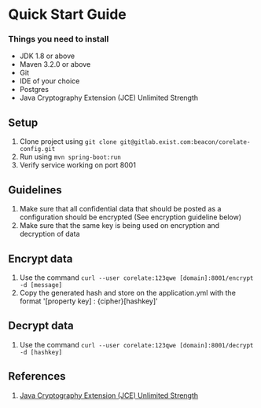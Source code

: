 Quick Start Guide
==========================

### Things you need to install

* JDK 1.8 or above
* Maven 3.2.0 or above
* Git
* IDE of your choice
* Postgres
* Java Cryptography Extension (JCE) Unlimited Strength

## Setup

1. Clone project using `git clone git@gitlab.exist.com:beacon/corelate-config.git`  
2. Run using `mvn spring-boot:run`
3. Verify service working on port 8001

## Guidelines

1. Make sure that all confidential data that should be posted as a configuration should be encrypted (See encryption guideline below)
2. Make sure that the same key is being used on encryption and decryption of data

## Encrypt data

1. Use the command `curl --user corelate:123qwe [domain]:8001/encrypt -d [message]`
2. Copy the generated hash and store on the application.yml with the format '[property key] : {cipher}[hashkey]'

## Decrypt data

1. Use the command `curl --user corelate:123qwe [domain]:8001/decrypt -d [hashkey]`

## References

1. [Java Cryptography Extension (JCE) Unlimited Strength](http://www.oracle.com/technetwork/java/javase/downloads/jce8-download-2133166.html)